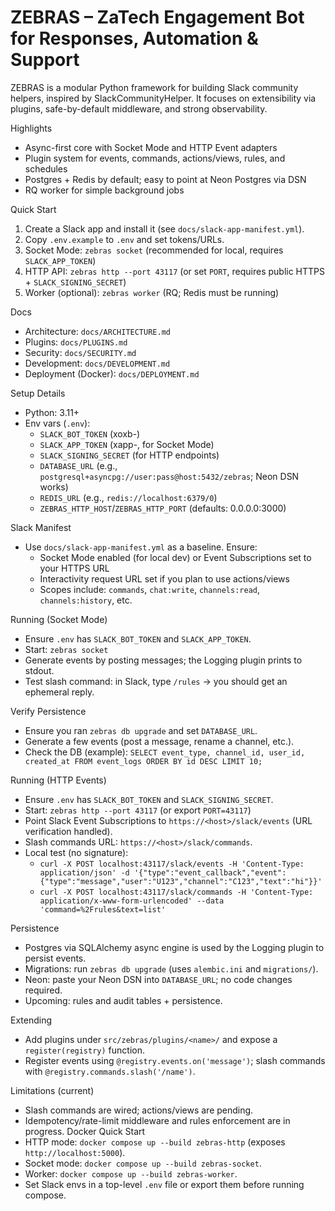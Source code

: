 # ZEBRAS – ZaTech Engagement Bot for Responses, Automation & Support

ZEBRAS is a modular Python framework for building Slack community helpers, inspired by SlackCommunityHelper. It focuses on extensibility via plugins, safe-by-default middleware, and strong observability.

Highlights
- Async-first core with Socket Mode and HTTP Event adapters
- Plugin system for events, commands, actions/views, rules, and schedules
- Postgres + Redis by default; easy to point at Neon Postgres via DSN
- RQ worker for simple background jobs

Quick Start
1. Create a Slack app and install it (see `docs/slack-app-manifest.yml`).
2. Copy `.env.example` to `.env` and set tokens/URLs.
3. Socket Mode: `zebras socket` (recommended for local, requires `SLACK_APP_TOKEN`)
4. HTTP API: `zebras http --port 43117` (or set `PORT`, requires public HTTPS + `SLACK_SIGNING_SECRET`)
5. Worker (optional): `zebras worker` (RQ; Redis must be running)

Docs
- Architecture: `docs/ARCHITECTURE.md`
- Plugins: `docs/PLUGINS.md`
- Security: `docs/SECURITY.md`
- Development: `docs/DEVELOPMENT.md`
 - Deployment (Docker): `docs/DEPLOYMENT.md`

Setup Details
- Python: 3.11+
- Env vars (`.env`):
  - `SLACK_BOT_TOKEN` (xoxb-)
  - `SLACK_APP_TOKEN` (xapp-, for Socket Mode)
  - `SLACK_SIGNING_SECRET` (for HTTP endpoints)
  - `DATABASE_URL` (e.g., `postgresql+asyncpg://user:pass@host:5432/zebras`; Neon DSN works)
  - `REDIS_URL` (e.g., `redis://localhost:6379/0`)
  - `ZEBRAS_HTTP_HOST`/`ZEBRAS_HTTP_PORT` (defaults: 0.0.0.0:3000)

Slack Manifest
- Use `docs/slack-app-manifest.yml` as a baseline. Ensure:
  - Socket Mode enabled (for local dev) or Event Subscriptions set to your HTTPS URL
  - Interactivity request URL set if you plan to use actions/views
  - Scopes include: `commands`, `chat:write`, `channels:read`, `channels:history`, etc.

Running (Socket Mode)
- Ensure `.env` has `SLACK_BOT_TOKEN` and `SLACK_APP_TOKEN`.
- Start: `zebras socket`
- Generate events by posting messages; the Logging plugin prints to stdout.
- Test slash command: in Slack, type `/rules` → you should get an ephemeral reply.

Verify Persistence
- Ensure you ran `zebras db upgrade` and set `DATABASE_URL`.
- Generate a few events (post a message, rename a channel, etc.).
- Check the DB (example): `SELECT event_type, channel_id, user_id, created_at FROM event_logs ORDER BY id DESC LIMIT 10;`

Running (HTTP Events)
- Ensure `.env` has `SLACK_BOT_TOKEN` and `SLACK_SIGNING_SECRET`.
- Start: `zebras http --port 43117` (or export `PORT=43117`)
- Point Slack Event Subscriptions to `https://<host>/slack/events` (URL verification handled).
- Slash commands URL: `https://<host>/slack/commands`.
- Local test (no signature):
  - `curl -X POST localhost:43117/slack/events -H 'Content-Type: application/json' -d '{"type":"event_callback","event":{"type":"message","user":"U123","channel":"C123","text":"hi"}}'`
  - `curl -X POST localhost:43117/slack/commands -H 'Content-Type: application/x-www-form-urlencoded' --data 'command=%2Frules&text=list'`

Persistence
- Postgres via SQLAlchemy async engine is used by the Logging plugin to persist events.
- Migrations: run `zebras db upgrade` (uses `alembic.ini` and `migrations/`).
- Neon: paste your Neon DSN into `DATABASE_URL`; no code changes required.
- Upcoming: rules and audit tables + persistence.

Extending
- Add plugins under `src/zebras/plugins/<name>/` and expose a `register(registry)` function.
- Register events using `@registry.events.on('message')`; slash commands with `@registry.commands.slash('/name')`.

Limitations (current)
- Slash commands are wired; actions/views are pending.
- Idempotency/rate-limit middleware and rules enforcement are in progress.
Docker Quick Start
- HTTP mode: `docker compose up --build zebras-http` (exposes `http://localhost:5000`).
- Socket mode: `docker compose up --build zebras-socket`.
- Worker: `docker compose up --build zebras-worker`.
- Set Slack envs in a top-level `.env` file or export them before running compose.
